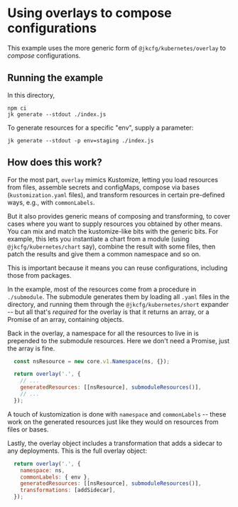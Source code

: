 # Using overlays to compose configurations

This example uses the more generic form of `@jkcfg/kubernetes/overlay`
to _compose_ configurations.

## Running the example

In this directory,

```console
npm ci
jk generate --stdout ./index.js
```

To generate resources for a specific "env", supply a parameter:

```console
jk generate --stdout -p env=staging ./index.js
```

## How does this work?

For the most part, `overlay` mimics Kustomize, letting you load
resources from files, assemble secrets and configMaps, compose via
bases (`kustomization.yaml` files), and transform resources in certain
pre-defined ways, e.g., with `commonLabels`.

But it also provides generic means of composing and transforming, to
cover cases where you want to supply resources you obtained by other
means. You can mix and match the kustomize-like bits with the generic
bits. For example, this lets you instantiate a chart from a module
(using `@jkcfg/kubernetes/chart` say), combine the result with some
files, then patch the results and give them a common namespace and so
on.

This is important because it means you can reuse configurations,
including those from packages.

In the example, most of the resources come from a procedure in
`./submodule`. The submodule generates them by loading all `.yaml`
files in the directory, and running them through the
`@jkcfg/kubernetes/short` expander -- but all that's _required_ for
the overlay is that it returns an array, or a Promise of an array,
containing objects.

Back in the overlay, a namespace for all the resources to live in is
prepended to the submodule resources. Here we don't need a Promise,
just the array is fine.

```js
  const nsResource = new core.v1.Namespace(ns, {});

  return overlay('.', {
    // ...
    generatedResources: [[nsResource], submoduleResources()],
    // ...
  });

```

A touch of kustomization is done with `namespace` and `commonLabels`
-- these work on the generated resources just like they would on
resources from files or bases.

Lastly, the overlay object includes a transformation that adds a
sidecar to any deployments. This is the full overlay object:

```js
  return overlay('.', {
    namespace: ns,
    commonLabels: { env },
    generatedResources: [[nsResource], submoduleResources()],
    transformations: [addSidecar],
  });
```
